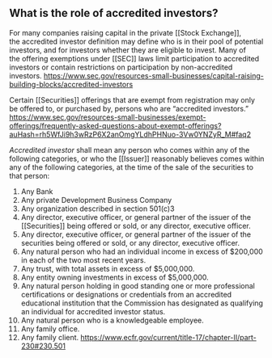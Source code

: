 ## What is the role of accredited investors?

For many companies raising capital in the private [[Stock Exchange]], the accredited investor definition may define who is in their pool of potential investors, and for investors whether they are eligible to invest. Many of the offering exemptions under [[SEC]] laws limit participation to accredited investors or contain restrictions on participation by non-accredited investors.
https://www.sec.gov/resources-small-businesses/capital-raising-building-blocks/accredited-investors

Certain [[Securities]] offerings that are exempt from registration may only be offered to, or purchased by, persons who are “accredited investors.”
https://www.sec.gov/resources-small-businesses/exempt-offerings/frequently-asked-questions-about-exempt-offerings?auHash=rh5WfJi9h3wRzP6X2anOmgYLdhPHNuo-3Vw0YNZyR_M#faq2

_Accredited investor_ shall mean any person who comes within any of the following categories, or who the [[Issuer]] reasonably believes comes within any of the following categories, at the time of the sale of the securities to that person:
1. Any Bank
2. Any private Development Business Company
3. Any organization described in section 501(c)3
4. Any director, executive officer, or general partner of the issuer of the [[Securities]] being offered or sold, or any director, executive officer.
5. Any director, executive officer, or general partner of the issuer of the securities being offered or sold, or any director, executive officer.
6. Any natural person who had an individual income in excess of $200,000 in each of the two most recent years.
7. Any trust, with total assets in excess of $5,000,000.
8. Any entity owning investments in excess of $5,000,000.
9. Any natural person holding in good standing one or more professional certifications or designations or credentials from an accredited educational institution that the Commission has designated as qualifying an individual for accredited investor status.
10. Any natural person who is a knowledgeable employee.
11. Any family office.
12. Any family client.
https://www.ecfr.gov/current/title-17/chapter-II/part-230#230.501